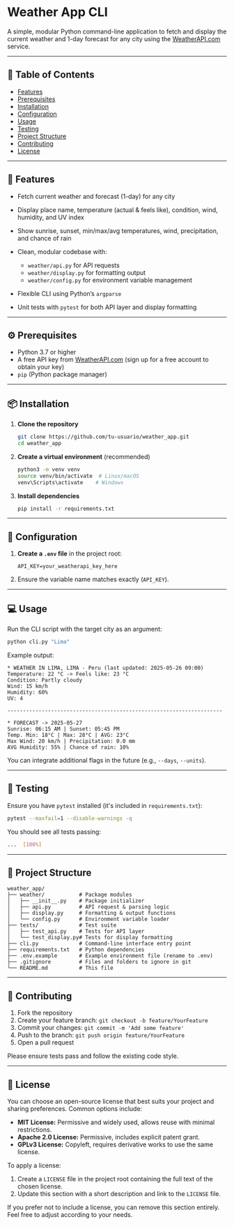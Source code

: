 # Weather App CLI

A simple, modular Python command-line application to fetch and display the current weather and 1-day forecast for any city using the [WeatherAPI.com](https://www.weatherapi.com/) service.

---

## 📝 Table of Contents

* [Features](#features)
* [Prerequisites](#prerequisites)
* [Installation](#installation)
* [Configuration](#configuration)
* [Usage](#usage)
* [Testing](#testing)
* [Project Structure](#project-structure)
* [Contributing](#contributing)
* [License](#license)

---

## 🚀 Features

* Fetch current weather and forecast (1-day) for any city
* Display place name, temperature (actual & feels like), condition, wind, humidity, and UV index
* Show sunrise, sunset, min/max/avg temperatures, wind, precipitation, and chance of rain
* Clean, modular codebase with:

  * `weather/api.py` for API requests
  * `weather/display.py` for formatting output
  * `weather/config.py` for environment variable management
* Flexible CLI using Python’s `argparse`
* Unit tests with `pytest` for both API layer and display formatting

---

## ⚙️ Prerequisites

* Python 3.7 or higher
* A free API key from [WeatherAPI.com](https://www.weatherapi.com/) (sign up for a free account to obtain your key)
* `pip` (Python package manager)

---

## 📦 Installation

1. **Clone the repository**

   ```bash
   git clone https://github.com/tu-usuario/weather_app.git
   cd weather_app
   ```

2. **Create a virtual environment** (recommended)

   ```bash
   python3 -m venv venv
   source venv/bin/activate  # Linux/macOS
   venv\Scripts\activate    # Windows
   ```

3. **Install dependencies**

   ```bash
   pip install -r requirements.txt
   ```

---

## 🔧 Configuration

1. **Create a `.env` file** in the project root:

   ```env
   API_KEY=your_weatherapi_key_here
   ```

2. Ensure the variable name matches exactly (`API_KEY`).

---

## 💻 Usage

Run the CLI script with the target city as an argument:

```bash
python cli.py "Lima"
```

Example output:

```text
* WEATHER IN LIMA, LIMA - Peru (last updated: 2025-05-26 09:00)
Temperature: 22 °C -> Feels like: 23 °C
Condition: Partly cloudy
Wind: 15 km/h
Humidity: 60%
UV: 4

---------------------------------------------------------------------

* FORECAST -> 2025-05-27
Sunrise: 06:15 AM | Sunset: 05:45 PM
Temp. Min: 18°C | Max: 28°C | AVG: 23°C
Max Wind: 20 km/h | Precipitation: 0.0 mm
AVG Humidity: 55% | Chance of rain: 10%
```

You can integrate additional flags in the future (e.g., `--days`, `--units`).

---

## 🧪 Testing

Ensure you have `pytest` installed (it's included in `requirements.txt`):

```bash
pytest --maxfail=1 --disable-warnings -q
```

You should see all tests passing:

```bash
...  [100%]
```

---

## 📁 Project Structure

```
weather_app/
├── weather/           # Package modules
│   ├── __init__.py    # Package initializer
│   ├── api.py         # API request & parsing logic
│   ├── display.py     # Formatting & output functions
│   └── config.py      # Environment variable loader
├── tests/             # Test suite
│   ├── test_api.py    # Tests for API layer
│   └── test_display.py# Tests for display formatting
├── cli.py             # Command-line interface entry point
├── requirements.txt   # Python dependencies
├── .env.example       # Example environment file (rename to .env)
├── .gitignore         # Files and folders to ignore in git
└── README.md          # This file
```

---

## 🤝 Contributing

1. Fork the repository
2. Create your feature branch: `git checkout -b feature/YourFeature`
3. Commit your changes: `git commit -m 'Add some feature'`
4. Push to the branch: `git push origin feature/YourFeature`
5. Open a pull request

Please ensure tests pass and follow the existing code style.

---

## 📄 License

You can choose an open-source license that best suits your project and sharing preferences. Common options include:

* **MIT License:** Permissive and widely used, allows reuse with minimal restrictions.
* **Apache 2.0 License:** Permissive, includes explicit patent grant.
* **GPLv3 License:** Copyleft, requires derivative works to use the same license.

To apply a license:

1. Create a `LICENSE` file in the project root containing the full text of the chosen license.
2. Update this section with a short description and link to the `LICENSE` file.

If you prefer not to include a license, you can remove this section entirely. Feel free to adjust according to your needs.